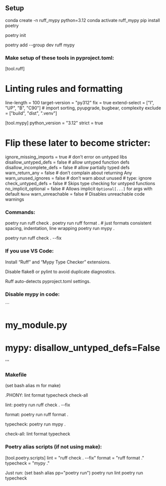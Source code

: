 

## Setup

conda create -n ruff_mypy python=3.12
conda activate ruff_mypy
pip install poetry

poetry init

poetry add --group dev ruff mypy


### Make setup of these tools in pyproject.toml:

[tool.ruff]
# Linting rules and formatting
line-length = 100
target-version = "py312"
fix = true
extend-select = ["I", "UP", "B", "C90"]  # import sorting, pyupgrade, bugbear, complexity
exclude = ["build", "dist", ".venv"]

[tool.mypy]
python_version = "3.12"
strict = true
# Flip these later to become stricter:
ignore_missing_imports = true       # don’t error on untyped libs
disallow_untyped_defs = false       # allow untyped function defs
disallow_incomplete_defs = false    # allow partially typed defs
warn_return_any = false             # don’t complain about returning Any
warn_unused_ignores = false         # don’t warn about unused # type: ignore
check_untyped_defs = false          # Skips type checking for untyped functions
no_implicit_optional = false        # Allows implicit `Optional[...]` for args with default `None`
warn_unreachable = false           # Disables unreachable code warnings



### Commands:

poetry run ruff check .
poetry run ruff format .    # just formats consistent spacing, indentation, line wrapping
poetry run mypy .

poetry run ruff check . --fix


### If you use VS Code:

Install “Ruff” and “Mypy Type Checker” extensions.

Disable flake8 or pylint to avoid duplicate diagnostics.

Ruff auto-detects pyproject.toml settings.


### Disable mypy in code:

´´´
# my_module.py
# mypy: disallow_untyped_defs=False
'''





### Makefile
(set bash alias m for make)

.PHONY: lint format typecheck check-all

lint:
	poetry run ruff check . --fix

format:
	poetry run ruff format .

typecheck:
	poetry run mypy .

check-all: lint format typecheck







### Poetry alias scripts (if not using make):

[tool.poetry.scripts]
lint = "ruff check . --fix"
format = "ruff format ."
typecheck = "mypy ."

Just run:
(set bash alias pp="poetry run")
poetry run lint
poetry run typecheck


